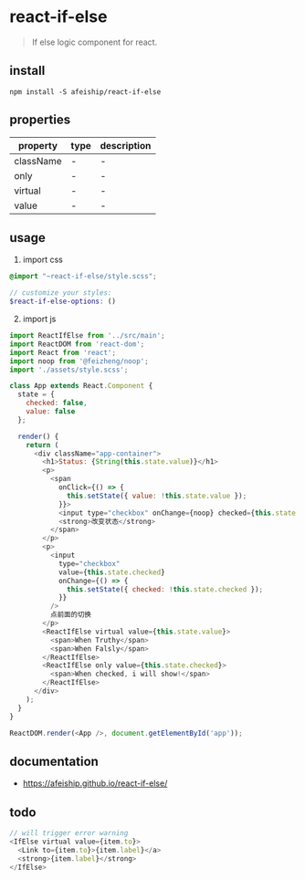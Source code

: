 # react-if-else
> If else logic component for react.

## install
```shell
npm install -S afeiship/react-if-else
```

## properties
| property  | type | description |
| --------- | ---- | ----------- |
| className | -    | -           |
| only      | -    | -           |
| virtual   | -    | -           |
| value     | -    | -           |


## usage
1. import css
  ```scss
  @import "~react-if-else/style.scss";

  // customize your styles:
  $react-if-else-options: ()
  ```
2. import js
  ```js
  import ReactIfElse from '../src/main';
  import ReactDOM from 'react-dom';
  import React from 'react';
  import noop from '@feizheng/noop';
  import './assets/style.scss';

  class App extends React.Component {
    state = {
      checked: false,
      value: false
    };

    render() {
      return (
        <div className="app-container">
          <h1>Status: {String(this.state.value)}</h1>
          <p>
            <span
              onClick={() => {
                this.setState({ value: !this.state.value });
              }}>
              <input type="checkbox" onChange={noop} checked={this.state.value} />
              <strong>改变状态</strong>
            </span>
          </p>
          <p>
            <input
              type="checkbox"
              value={this.state.checked}
              onChange={() => {
                this.setState({ checked: !this.state.checked });
              }}
            />
            点前面的切换
          </p>
          <ReactIfElse virtual value={this.state.value}>
            <span>When Truthy</span>
            <span>When Falsly</span>
          </ReactIfElse>
          <ReactIfElse only value={this.state.checked}>
            <span>When checked, i will show!</span>
          </ReactIfElse>
        </div>
      );
    }
  }

  ReactDOM.render(<App />, document.getElementById('app'));
  ```

## documentation
- https://afeiship.github.io/react-if-else/


## todo
```js
// will trigger error warning
<IfElse virtual value={item.to}>
  <Link to={item.to}>{item.label}</a>
  <strong>{item.label}</strong>
</IfElse>
```
